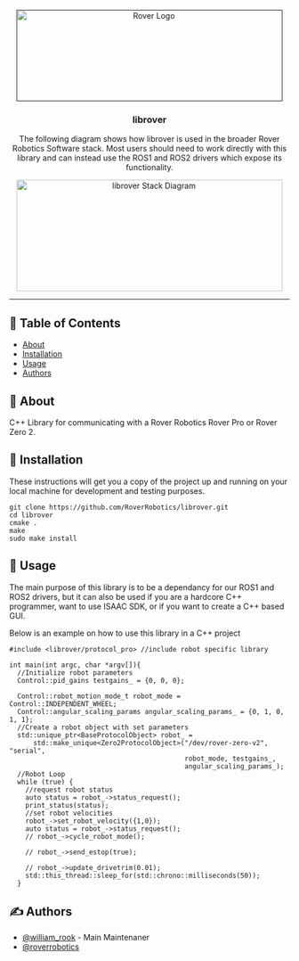 <p align="center">
  <a href="" rel="noopener">
 <img width=478px height=164px src="https://cdn.shopify.com/s/files/1/0055/0433/5925/files/rover_logo_1.png?v=1625525167" alt="Rover Logo"></a>
</p>

<h3 align="center">librover</h3>

<div align="center">
<p>The following diagram shows how librover is used in the broader Rover Robotics Software stack. Most users should need to work directly with this library and can instead use the ROS1 and ROS2 drivers which expose its functionality. </p>
<img width=478px height=200px src="https://raw.githubusercontent.com/RoverRobotics/librover/release/docs/librover_stack_diagram.PNG" alt="librover Stack Diagram"></a>

</div>

---

## 📝 Table of Contents

- [About](#about)
- [Installation](#installation)
- [Usage](#usage)
- [Authors](#authors)

<!-- - [Deployment](#deployment) -->

## 🧐 About <a name = "about"></a>

C++ Library for communicating with a Rover Robotics Rover Pro or Rover Zero 2.

## 🏁 Installation <a name = "installation"></a>

These instructions will get you a copy of the project up and running on your local machine for development and testing purposes. 

```
git clone https://github.com/RoverRobotics/librover.git
cd librover
cmake .
make
sudo make install
```

## 🎈 Usage <a name="usage"></a>

The main purpose of this library is to be a dependancy for our ROS1 and ROS2 drivers, but it can also be used if you are a hardcore C++ programmer, want to use ISAAC SDK, or if you want to create a C++ based GUI.

Below is an example on how to use this library in a C++ project
```
#include <librover/protocol_pro> //include robot specific library

int main(int argc, char *argv[]){
  //Initialize robot parameters
  Control::pid_gains testgains_ = {0, 0, 0};

  Control::robot_motion_mode_t robot_mode = Control::INDEPENDENT_WHEEL;
  Control::angular_scaling_params angular_scaling_params_ = {0, 1, 0, 1, 1};
  //Create a robot object with set parameters
  std::unique_ptr<BaseProtocolObject> robot_ =
      std::make_unique<Zero2ProtocolObject>("/dev/rover-zero-v2", "serial",
                                            robot_mode, testgains_,
                                            angular_scaling_params_);
  //Robot Loop  
  while (true) {
    //request robot status
    auto status = robot_->status_request();
    print_status(status);
    //set robot velocities
    robot_->set_robot_velocity({1,0});
    auto status = robot_->status_request();
    // robot_->cycle_robot_mode();

    // robot_->send_estop(true);

    // robot_->update_drivetrim(0.01);
    std::this_thread::sleep_for(std::chrono::milliseconds(50));
  }
```





<!-- ## 🚀 Deployment <a name = "deployment"></a>

Add additional notes about how to deploy this on a live system. -->

## ✍️ Authors <a name = "authors"></a>

- [@william_rook](https://github.com/drhieu) - Main Maintenaner
- [@roverrobotics](https://github.com/roverrobotics)
